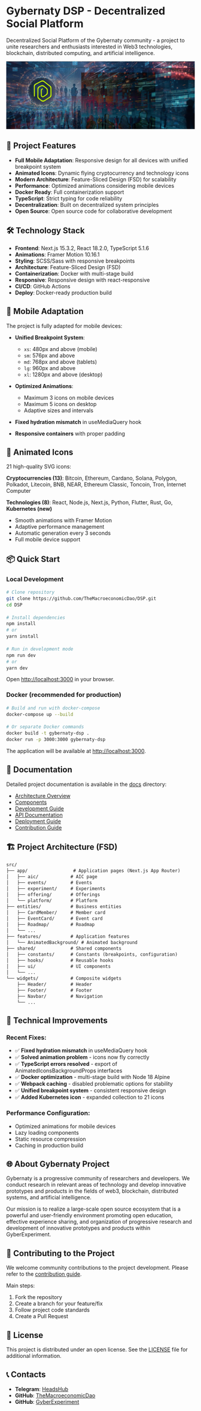 # Gybernaty DSP - Decentralized Social Platform

Decentralized Social Platform of the Gybernaty community - a project to unite researchers and enthusiasts interested in Web3 technologies, blockchain, distributed computing, and artificial intelligence.

![Gybernaty Community](public/images/slides/main-slide.jpg)

## 🚀 Project Features

- **Full Mobile Adaptation**: Responsive design for all devices with unified breakpoint system
- **Animated Icons**: Dynamic flying cryptocurrency and technology icons
- **Modern Architecture**: Feature-Sliced Design (FSD) for scalability
- **Performance**: Optimized animations considering mobile devices
- **Docker Ready**: Full containerization support
- **TypeScript**: Strict typing for code reliability
- **Decentralization**: Built on decentralized system principles
- **Open Source**: Open source code for collaborative development

## 🛠 Technology Stack

- **Frontend**: Next.js 15.3.2, React 18.2.0, TypeScript 5.1.6
- **Animations**: Framer Motion 10.16.1
- **Styling**: SCSS/Sass with responsive breakpoints
- **Architecture**: Feature-Sliced Design (FSD)
- **Containerization**: Docker with multi-stage build
- **Responsive**: Responsive design with react-responsive
- **CI/CD**: GitHub Actions
- **Deploy**: Docker-ready production build

## 📱 Mobile Adaptation

The project is fully adapted for mobile devices:

- **Unified Breakpoint System**:
  - `xs`: 480px and above (mobile)
  - `sm`: 576px and above 
  - `md`: 768px and above (tablets)
  - `lg`: 960px and above
  - `xl`: 1280px and above (desktop)

- **Optimized Animations**:
  - Maximum 3 icons on mobile devices
  - Maximum 5 icons on desktop
  - Adaptive sizes and intervals

- **Fixed hydration mismatch** in useMediaQuery hook
- **Responsive containers** with proper padding

## 🎨 Animated Icons

21 high-quality SVG icons:

**Cryptocurrencies (13)**: Bitcoin, Ethereum, Cardano, Solana, Polygon, Polkadot, Litecoin, BNB, NEAR, Ethereum Classic, Toncoin, Tron, Internet Computer

**Technologies (8)**: React, Node.js, Next.js, Python, Flutter, Rust, Go, **Kubernetes (new)**

- Smooth animations with Framer Motion
- Adaptive performance management
- Automatic generation every 3 seconds
- Full mobile device support

## 📦 Quick Start

### Local Development

```bash
# Clone repository
git clone https://github.com/TheMacroeconomicDao/DSP.git
cd DSP

# Install dependencies
npm install
# or
yarn install

# Run in development mode
npm run dev
# or
yarn dev
```

Open [http://localhost:3000](http://localhost:3000) in your browser.

### Docker (recommended for production)

```bash
# Build and run with docker-compose
docker-compose up --build

# Or separate Docker commands
docker build -t gybernaty-dsp .
docker run -p 3000:3000 gybernaty-dsp
```

The application will be available at [http://localhost:3000](http://localhost:3000).

## 📝 Documentation

Detailed project documentation is available in the [docs](./docs/) directory:

- [Architecture Overview](./docs/architecture/README.md)
- [Components](./docs/components/README.md)
- [Development Guide](./docs/development/README.md)
- [API Documentation](./docs/api/README.md)
- [Deployment Guide](./docs/deployment/README.md)
- [Contribution Guide](./docs/contribution/README.md)

## 🏗 Project Architecture (FSD)

```
src/
├── app/                 # Application pages (Next.js App Router)
│   ├── aic/            # AIC page
│   ├── events/         # Events
│   ├── experiment/     # Experiments
│   ├── offering/       # Offerings
│   └── platform/       # Platform
├── entities/           # Business entities
│   ├── CardMember/     # Member card
│   ├── EventCard/      # Event card
│   ├── Roadmap/        # Roadmap
│   └── ...
├── features/           # Application features
│   └── AnimatedBackground/ # Animated background
├── shared/             # Shared components
│   ├── constants/      # Constants (breakpoints, configuration)
│   ├── hooks/          # Reusable hooks
│   ├── ui/             # UI components
│   └── ...
└── widgets/            # Composite widgets
    ├── Header/         # Header
    ├── Footer/         # Footer
    ├── Navbar/         # Navigation
    └── ...
```

## 🔧 Technical Improvements

### Recent Fixes:
- ✅ **Fixed hydration mismatch** in useMediaQuery hook
- ✅ **Solved animation problem** - icons now fly correctly
- ✅ **TypeScript errors resolved** - export of AnimatedIconsBackgroundProps interfaces
- ✅ **Docker optimization** - multi-stage build with Node 18 Alpine
- ✅ **Webpack caching** - disabled problematic options for stability
- ✅ **Unified breakpoint system** - consistent responsive design
- ✅ **Added Kubernetes icon** - expanded collection to 21 icons

### Performance Configuration:
- Optimized animations for mobile devices
- Lazy loading components
- Static resource compression
- Caching in production build

## 🌐 About Gybernaty Project

Gybernaty is a progressive community of researchers and developers. We conduct research in relevant areas of technology and develop innovative prototypes and products in the fields of web3, blockchain, distributed systems, and artificial intelligence.

Our mission is to realize a large-scale open source ecosystem that is a powerful and user-friendly environment promoting open education, effective experience sharing, and organization of progressive research and development of innovative prototypes and products within GyberExperiment.

## 💪 Contributing to the Project

We welcome community contributions to the project development. Please refer to the [contribution guide](./docs/contribution/README.md).

Main steps:
1. Fork the repository
2. Create a branch for your feature/fix
3. Follow project code standards
4. Create a Pull Request

## 📄 License

This project is distributed under an open license. See the [LICENSE](LICENSE) file for additional information.

## 📞 Contacts

- **Telegram**: [HeadsHub](https://t.me/HeadsHub)
- **GitHub**: [TheMacroeconomicDao](https://github.com/TheMacroeconomicDao)
- **GitHub**: [GyberExperiment](https://github.com/GyberExperiment)

